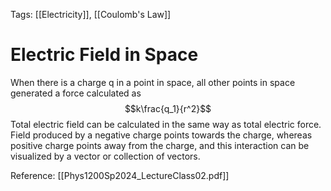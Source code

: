 Tags: [[Electricity]], [[Coulomb's Law]]
# Electric Field in Space
When there is a charge q in a point in space, all other points in space generated a force calculated as $$k\frac{q_1}{r^2}$$
Total electric field can be calculated in the same way as total electric force. Field produced by a negative charge points towards the charge, whereas positive charge points away from the charge, and this interaction can be visualized by a vector or collection of vectors.

Reference: [[Phys1200Sp2024_LectureClass02.pdf]]